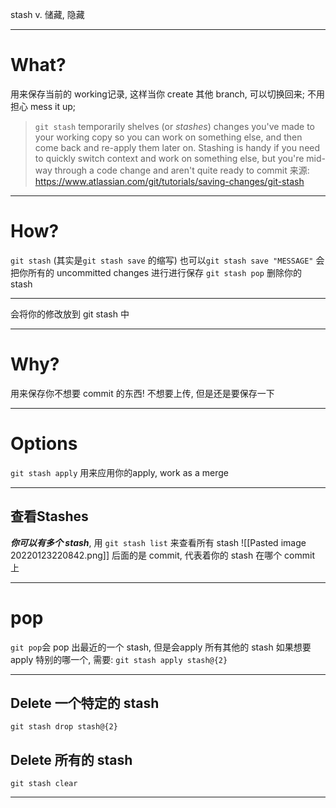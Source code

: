 stash v. 储藏, 隐藏
___
# What?
用来保存当前的 working记录, 这样当你 create 其他 branch, 可以切换回来; 不用担心 mess it up;
>`git stash` temporarily shelves (or _stashes_) changes you've made to your working copy so you can work on something else, and then come back and re-apply them later on. Stashing is handy if you need to quickly switch context and work on something else, but you're mid-way through a code change and aren't quite ready to commit
>来源:
>https://www.atlassian.com/git/tutorials/saving-changes/git-stash
___
# How?
`git stash`
(其实是`git stash save` 的缩写)
也可以`git stash save "MESSAGE"` 
会把你所有的 uncommitted changes 进行进行保存
`git stash pop`
删除你的 stash
___
会将你的修改放到 git stash 中
___
# Why?
用来保存你不想要 commit 的东西! 不想要上传, 但是还是要保存一下
___
# Options
`git stash apply` 用来应用你的apply, work as a merge
___
## 查看Stashes
___你可以有多个 stash___, 用 `git stash list` 来查看所有 stash
![[Pasted image 20220123220842.png]]
后面的是 commit, 代表着你的 stash 在哪个 commit 上
___
# pop
`git pop`会 pop 出最近的一个 stash, 但是会apply 所有其他的 stash
如果想要apply 特别的哪一个, 需要:
`git stash apply stash@{2}`
___
## Delete 一个特定的 stash
`git stash drop stash@{2}`
##  Delete 所有的 stash
`git stash clear`
____
